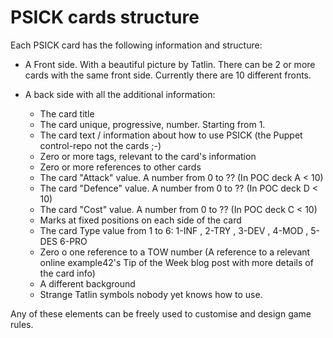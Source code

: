 # PSICK cards structure

Each PSICK card has the following information and structure:

  - A Front side. With a beautiful picture by Tatlin. There can be 2 or more cards with the same front side. Currently there are 10 different fronts.

  - A back side with all the additional information:

    - The card title
    - The card unique, progressive, number. Starting from 1.
    - The card text / information about how to use PSICK (the Puppet control-repo not the cards ;-)
    - Zero or more tags, relevant to the card's information
    - Zero or more references to other cards
    - The card "Attack" value. A number from 0 to ?? (In POC deck A < 10)
    - The card "Defence" value. A number from 0 to ?? (In POC deck D < 10)
    - The card "Cost" value. A number from 0 to ?? (In POC deck C < 10)
    - Marks at fixed positions on each side of the card
    - The card Type value from 1 to 6: 1-INF , 2-TRY , 3-DEV , 4-MOD , 5-DES  6-PRO
    - Zero o one reference to a TOW number (A reference to a relevant online example42's Tip of the Week blog post with more details of the card info)
    - A different background
    - Strange Tatlin symbols nobody yet knows how to use.

Any of these elements can be freely used to customise and design game rules.

